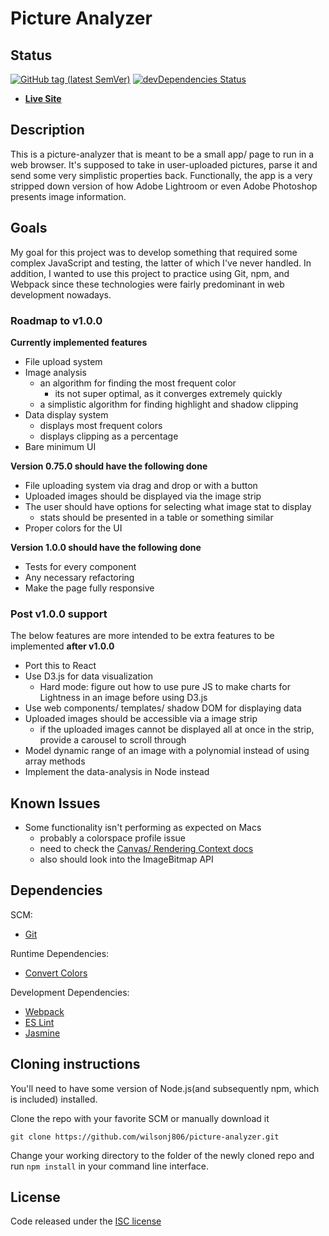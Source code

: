 # Picture Analyzer

## Status

[![GitHub tag (latest SemVer)](https://img.shields.io/github/tag/wilsonj806/picture-analyzer.svg)](https://github.com/wilsonj806/picture-analyzer)
[![devDependencies Status](https://david-dm.org/wilsonj806/picture-analyzer/dev-status.svg)](https://david-dm.org/wilsonj806/picture-analyzer?type=dev)

- [**Live Site**](https://wilsonj806.github.io/picture-analyzer/)

## Description

This is a picture-analyzer that is meant to be a small app/ page to run in a web browser. It's supposed to take in user-uploaded pictures, parse it and send some very simplistic properties back. Functionally, the app is a very stripped down version of how Adobe Lightroom or even Adobe Photoshop presents image information.

## Goals

My goal for this project was to develop something that required some complex JavaScript and testing, the latter of which I've never handled. In addition, I wanted to use this project to practice using Git, npm, and Webpack since these technologies were fairly predominant in web development nowadays.

### Roadmap to v1.0.0

**Currently implemented features**
- File upload system
- Image analysis
  - an algorithm for finding the most frequent color
    - its not super optimal, as it converges extremely quickly
  - a simplistic algorithm for finding highlight and shadow clipping
- Data display system
  - displays most frequent colors
  - displays clipping as a percentage
- Bare minimum UI

**Version 0.75.0 should have the following done**
- File uploading system via drag and drop or with a button
- Uploaded images should be displayed via the image strip
- The user should have options for selecting what image stat to display
  - stats should be presented in a table or something similar
- Proper colors for the UI

**Version 1.0.0 should have the following done**
- Tests for every component
- Any necessary refactoring
- Make the page fully responsive

### Post v1.0.0 support

The below features are more intended to be extra features to be implemented **after v1.0.0**
- Port this to React
- Use D3.js for data visualization
  - Hard mode: figure out how to use pure JS to make charts for Lightness in an image before using D3.js
- Use web components/ templates/ shadow DOM for displaying data
- Uploaded images should be accessible via a image strip
  - if the uploaded images cannot be displayed all at once in the strip, provide a carousel to scroll through
- Model dynamic range of an image with a polynomial instead of using array methods
- Implement the data-analysis in Node instead

## Known Issues

- Some functionality isn't performing as expected on Macs
  - probably a colorspace profile issue
  - need to check the [Canvas/ Rendering Context docs](https://developer.mozilla.org/en-US/docs/Web/API/Canvas_API)
  - also should look into the ImageBitmap API

## Dependencies

SCM:
- [Git](https://www.git-scm.com/about)

Runtime Dependencies:
- [Convert Colors](https://www.npmjs.com/package/@csstools/convert-colors)

Development Dependencies:
- [Webpack](https://webpack.js.org/)
- [ES Lint](https://eslint.org/)
- [Jasmine](https://jasmine.github.io/)

## Cloning instructions

You'll need to have some version of Node.js(and subsequently npm, which is included) installed.

Clone the repo with your favorite SCM or manually download it
```
git clone https://github.com/wilsonj806/picture-analyzer.git
```

Change your working directory to the folder of the newly cloned repo and run ```npm install``` in your command line interface.



## License

Code released under the [ISC license](https://opensource.org/licenses/ISC)
